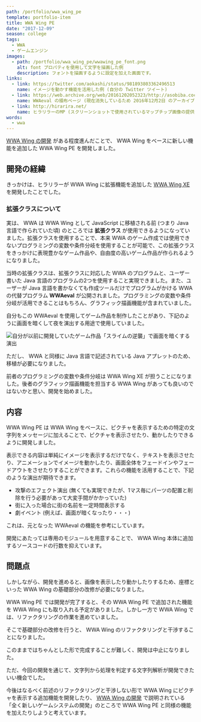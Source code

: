```yaml
---
path: /portfolio/wwa_wing_pe
template: portfolio-item
title: WWA Wing PE
date: "2017-12-09"
season: college
tags:
  - WWA
  - ゲームエンジン
images:
  - path: /portfolio/wwa_wing_pe/wwawing_pe_font.png
    alt: font プロパティを使用して文字を描画した例
    description: フォントを描画するように設定を加えた画面です。
links:
  - link: https://twitter.com/aokashi/status/981893803362496513
    name: イメージを動かす機能を活用した例 (自分の Twitter ツイート)
  - link: https://web.archive.org/web/20161202052323/http://asobiba.cocolog-nifty.com/game/wwa/wwaeval/
    name: WWAeval の頒布ページ (現在消失しているため 2016年12月2日 のアーカイブを掲載)
  - link: http://hirarira.net/
    name: ヒラリラーのMP (スクリーンショットで使用されているマップチップ画像の提供元)
words:
  - wwa
---
```


[WWA Wing の開発](/portfolio/wwa_wing/) がある程度進んだことで、 WWA Wing をベースに新しい機能を追加した WWA Wing PE を開発しました。

## 開発の経緯

きっかけは、ヒラリラーが WWA Wing に拡張機能を追加した [WWA Wing XE](https://github.com/hirarira/WWAWingXE) を開発したことでした。

### 拡張クラスについて

実は、 WWA は WWA Wing として JavaScript に移植される前 (つまり Java 言語で作られていた頃) のところでは **拡張クラス** が使用できるようになっていました。拡張クラスを使用することで、本来 WWA のゲーム作成では使用できないプログラミングの変数や条件分岐を使用することが可能で、この拡張クラスをきっかけに表現豊かなゲーム作品や、自由度の高いゲーム作品が作られるようになりました。

当時の拡張クラスは、拡張クラスに対応した WWA のプログラムと、ユーザー書いた Java 言語のプログラムの2つを使用すること実現できました。また、ユーザーが Java 言語を書かなくても作成ツールだけでプログラムがかける WWA の代替プログラム **WWAeval** が公開されました。プログラミングの変数や条件分岐が活用できることはもちろん、グラフィック描画機能が含まれていました。

自分もこの WWAeval を使用してゲーム作品を制作したことがあり、下記のように画面を暗くして夜を演出する用途で使用していました。

![自分が以前に開発していたゲーム作品「スライムの逆襲」で画面を暗くする演出](/portfolio/wwa_wing_pe/wwa_attack_of_slime_effect.gif)

ただし、 WWA と同様に Java 言語で記述されている Java アプレットのため、移植が必要になりました。

前者のプログラミングの変数や条件分岐は WWA Wing XE が担うことになりました。後者のグラフィック描画機能を担当する WWA Wing があっても良いのではないかと思い、開発を始めました。

## 内容

WWA Wing PE は WWA Wing をベースに、ピクチャを表示するための特定の文字列をメッセージに加えることで、ピクチャを表示させたり、動かしたりできるように開発しました。

表示できる内容は単純にイメージを表示するだけでなく、テキストを表示させたり、アニメーションでイメージを動かしたり、画面全体をフェードインやフェードアウトをさせたりすることができます。これらの機能を活用することで、下記のような演出が期待できます。

- 攻撃のエフェクト演出 (無くても実現できたが、1マス毎にパーツの配置と削除を行う必要があって大変手間がかかっていた)
- 街に入った場合に街の名前を一定時間表示する
- 劇イベント (例えば、画面が暗くなったり・・・)

これは、元となった WWAeval の機能を参考にしています。

開発にあたっては専用のモジュールを用意することで、 WWA Wing 本体に追加するソースコードの行数を抑えています。

## 問題点

しかしながら、開発を進めると、画像を表示したり動かしたりするため、座標といった WWA Wing の基礎部分の改修が必要になりました。

WWA Wing PE では開発が完了すると、その WWA Wing PE で追加された機能を WWA Wing にも取り入れる予定がありました。しかし一方で WWA Wing では、リファクタリングの作業を進めていました。

そこで基礎部分の改修を行うと、 WWA Wing のリファクタリングと干渉することになりました。

このままではちゃんとした形で完成することが難しく、開発は中止になりました。

ただ、今回の開発を通じて、文字列から処理を判定する文字列解析が開発できたいい機会でした。

今後はなるべく前述のリファクタリングと干渉しない形で WWA Wing にピクチャを表示する追加機能を開発したり、 [WWA Wing の開発](/portfolio/wwa_wing) で説明されている「全く新しいゲームシステムの開発」のところで WWA Wing PE と同様の機能を加えたりしようと考えています。
